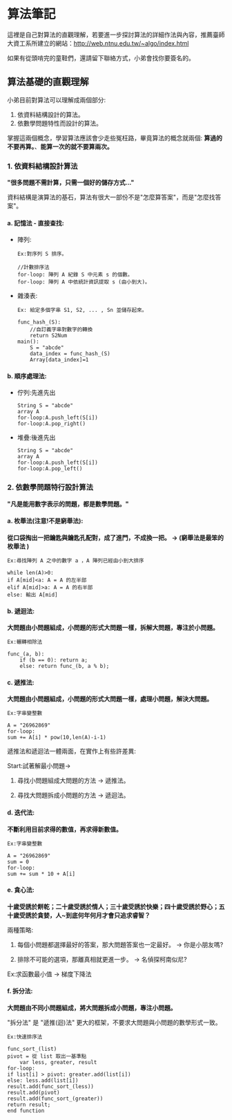 # 算法筆記
  
  這裡是自己對算法的直觀理解，若要進一步探討算法的詳細作法與內容，推薦臺師大資工系所建立的網站：http://web.ntnu.edu.tw/~algo/index.html
  
  如果有從頭啃完的童鞋們，還請留下聯絡方式，小弟會找你要簽名的。
  
## 算法基礎的直觀理解

  小弟目前對算法可以理解成兩個部分:
  1. 依資料結構設計的算法。
  2. 依數學問題特性而設計的算法。
  
  掌握這兩個概念，學習算法應該會少走些冤枉路，畢竟算法的概念就兩個: **算過的不要再算。**、**能算一次的就不要算兩次。**

### 1. 依資料結構設計算法

  **"很多問題不需計算，只需一個好的儲存方式..."**
  
  資料結構是演算法的基石，算法有很大一部份不是"怎麼算答案"，而是"怎麼找答案"。
  
#### a. 記憶法 - 直接查找:
  
- 陣列:
	
	```
	Ex:對序列 S 排序。

	//計數排序法
	for-loop: 陣列 A 紀錄 S 中元素 s 的個數。
	for-loop: 陣列 A 中依統計資訊提取 s (由小到大)。
	```

- 雜湊表:

	```
	Ex: 給定多個字串 S1, S2, ... , Sn 並儲存起來。

	func_hash_(S):
	    //自訂義字串對數字的轉換
	    return S2Num
	main():
	    S = "abcde"
	    data_index = func_hash_(S)
	    Array[data_index]=1
	```
    
#### b. 順序處理法:
    
- 佇列:先進先出
	
	```
	String S = "abcde"
	array A
	for-loop:A.push_left(S[i])
	for-loop:A.pop_right()
	```

- 堆疊:後進先出

	```
	String S = "abcde"
	array A
	for-loop:A.push_left(S[i])
	for-loop:A.pop_left()
	```

	
### 2. 依數學問題特行設計算法
  
**"凡是能用數字表示的問題，都是數學問題。"**

#### a. 枚舉法(注意!不是窮舉法):
  
**從口袋掏出一把鑰匙與鑰匙孔配對，成了進門，不成換一把。 -> (窮舉法是最笨的枚舉法 )**

	Ex:尋找陣列 A 之中的數字 a ，A 陣列已經由小到大排序

	while len(A)>0:
	if A[mid]<a: A = A 的左半部
	elif A[mid]>a: A = A 的右半部
	else: 輸出 A[mid]

#### b. 遞迴法:

**大問題由小問題組成，小問題的形式大問題一樣，拆解大問題，專注於小問題。**

	Ex:輾轉相除法

	func_(a, b):
	    if (b == 0): return a;
	    else: return func_(b, a % b);

#### c. 遞推法:

**大問題由小問題組成，小問題的形式大問題一樣，處理小問題，解決大問題。**

	Ex:字串變整數

	A = "26962869"
	for-loop: 
	sum += A[i] * pow(10,len(A)-i-1)

遞推法和遞迴法一體兩面，在實作上有些許差異:

Start:試著解最小問題->

1. 尋找小問題組成大問題的方法 -> 遞推法。

2. 尋找大問題拆成小問題的方法 -> 遞迴法。

#### d. 迭代法:

**不斷利用目前求得的數值，再求得新數值。**

	Ex:字串變整數

	A = "26962869"
	sum = 0
	for-loop: 
	sum += sum * 10 + A[i]

#### e. 貪心法:

**十歲受誘於餅乾；二十歲受誘於情人；三十歲受誘於快樂；四十歲受誘於野心；五十歲受誘於貪婪，人~到底何年何月才會只追求睿智？**

兩種策略:

1. 每個小問題都選擇最好的答案，那大問題答案也一定最好。 -> 你是小朋友嗎?

2. 排除不可能的選項，那離真相就更進一步。 -> 名偵探柯南似尼?

Ex:求函數最小值 -> 梯度下降法

#### f. 拆分法:

**大問題由不同小問題組成，將大問題拆成小問題，專注小問題。**

"拆分法" 是 "遞推(迴)法" 更大的框架，不要求大問題與小問題的數學形式一致。

	Ex:快速排序法
	
	func_sort_(list)
	pivot = 從 list 取出一基準點
	    var less, greater, result
	for-loop:
	if list[i] > pivot: greater.add(list[i])
	else: less.add(list[i])
	result.add(func_sort_(less))
	result.add(pivot)
	result.add(func_sort_(greater))
	return result;
	end function
    
